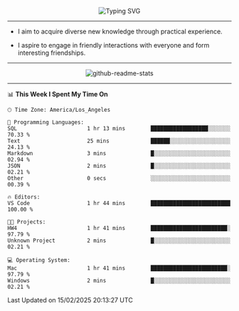 <p align="center">
  <img src="https://readme-typing-svg.demolab.com?font=Fira+Code&weight=500&size=32&duration=2500&pause=1600&center=true&vCenter=true&random=false&width=1024&height=64&lines=Hi+there+%F0%9F%91%8B;I'm+delighted+you+could+make+it+here+%F0%9F%8E%89;I'm+Harry%2C+a+college+student+still+finding+my+way" alt="Typing SVG" />
</p>


---


- I aim to acquire diverse new knowledge through practical experience.

- I aspire to engage in friendly interactions with everyone and form interesting friendships.


---


<p align="center">
  <img src="https://github-readme-stats.vercel.app/api?username=Harry-Jing&show_icons=true" alt="github-readme-stats"/>
</p>


---

<!--START_SECTION:waka-->
📊 **This Week I Spent My Time On** 

```text
🕑︎ Time Zone: America/Los_Angeles

💬 Programming Languages: 
SQL                      1 hr 13 mins        ██████████████████░░░░░░░   70.33 % 
Text                     25 mins             ██████░░░░░░░░░░░░░░░░░░░   24.13 % 
Markdown                 3 mins              █░░░░░░░░░░░░░░░░░░░░░░░░   02.94 % 
JSON                     2 mins              █░░░░░░░░░░░░░░░░░░░░░░░░   02.21 % 
Other                    0 secs              ░░░░░░░░░░░░░░░░░░░░░░░░░   00.39 % 

🔥 Editors: 
VS Code                  1 hr 44 mins        █████████████████████████   100.00 % 

🐱‍💻 Projects: 
HW4                      1 hr 41 mins        ████████████████████████░   97.79 % 
Unknown Project          2 mins              █░░░░░░░░░░░░░░░░░░░░░░░░   02.21 % 

💻 Operating System: 
Mac                      1 hr 41 mins        ████████████████████████░   97.79 % 
Windows                  2 mins              █░░░░░░░░░░░░░░░░░░░░░░░░   02.21 % 
```


 Last Updated on 15/02/2025 20:13:27 UTC
<!--END_SECTION:waka-->
